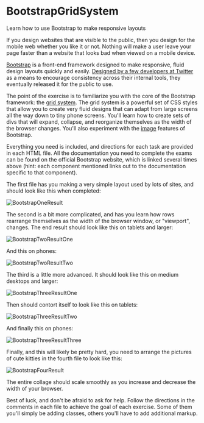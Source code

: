 # BootstrapGridSystem
Learn how to use Bootstrap to make responsive layouts

If you design websites that are visible to the public, then you design for the mobile web whether you like it or not. Nothing will make a user leave your page faster than a website that looks bad when viewed on a mobile device.

[Bootstrap](http://getbootstrap.com/) is a front-end framework designed to make responsive, fluid design layouts quickly and easily. [Designed by a few developers at Twitter](http://en.wikipedia.org/wiki/Bootstrap_%28front-end_framework%29) as a means to encourage consistency across their internal tools, they eventually released it for the public to use.

The point of the exercise is to familiarize you with the core of the Bootstrap framework: the [grid system](http://getbootstrap.com/css/#grid). The grid system is a powerful set of CSS styles that allow you to create very fluid designs that can adapt from large screens all the way down to tiny phone screens. You'll learn how to create sets of divs that will expand, collapse, and reorganize themselves as the width of the browser changes. You'll also experiment with the [image](http://getbootstrap.com/css/#images) features of Bootstrap.

Everything you need is included, and directions for each task are provided in each HTML file. All the documentation you need to complete the exams can be found on the official Bootstrap website, which is linked several times above (hint: each component mentioned links out to the documentation specific to that component).

The first file has you making a very simple layout used by lots of sites, and should look like this when completed:

![BootstrapOneResult](http://i.imgur.com/nWtJwQo.png)

The second is a bit more complicated, and has you learn how rows rearrange themselves as the width of the browser window, or "viewport", changes. The end result should look like this on tablets and larger:

![BootstrapTwoResultOne](http://i.imgur.com/mavFmPi.png)

And this on phones:

![BootstrapTwoResultTwo](http://i.imgur.com/QYBorfc.png)

The third is a little more advanced. It should look like this on medium desktops and larger:

![BootstrapThreeResultOne](http://i.imgur.com/quecul2.png)

Then should contort itself to look like this on tablets:

![BootstrapThreeResultTwo](http://i.imgur.com/yvRyT3L.png)

And finally this on phones:

![BootstrapThreeResultThree](http://i.imgur.com/jZNkETW.png)

Finally, and this will likely be pretty hard, you need to arrange the pictures of cute kitties in the fourth file to look like this:

![BootstrapFourResult](http://i.imgur.com/RQbrUw2.png)

The entire collage should scale smoothly as you increase and decrease the width of your browser.

Best of luck, and don't be afraid to ask for help. Follow the directions in the comments in each file to achieve the goal of each exercise. Some of them you'll simply be adding classes, others you'll have to add additional markup.
